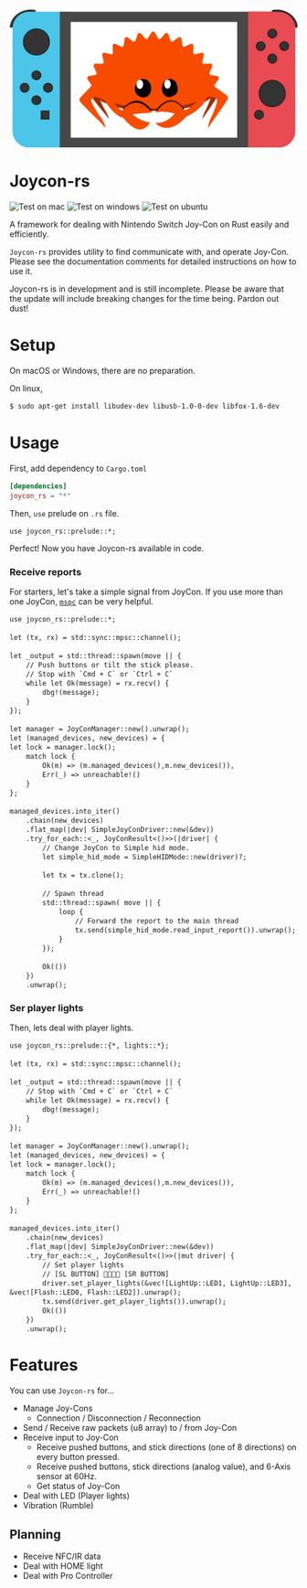 ![joycon-rs](images/joycon-rs.png)

# Joycon-rs
![Test on mac](https://github.com/KaiseiYokoyama/joycon-rs/workflows/Test%20on%20mac/badge.svg?branch=master)
![Test on windows](https://github.com/KaiseiYokoyama/joycon-rs/workflows/Test%20on%20windows/badge.svg)
![Test on ubuntu](https://github.com/KaiseiYokoyama/joycon-rs/workflows/Test%20on%20ubuntu/badge.svg)

A framework for dealing with Nintendo Switch Joy-Con on Rust easily and efficiently.

`Joycon-rs` provides utility to find communicate with, and operate Joy-Con. 
Please see the documentation comments for detailed instructions on how to use it.

 Joycon-rs is in development and is still incomplete.
 Please be aware that the update will include breaking changes for the time being. Pardon out dust!

# Setup
On macOS or Windows, there are no preparation.

On linux, 
```bash
$ sudo apt-get install libudev-dev libusb-1.0-0-dev libfox-1.6-dev
```

# Usage
First, add dependency to `Cargo.toml`

```toml
[dependencies]
joycon_rs = "*"
```

Then, `use` prelude on `.rs` file.
```
use joycon_rs::prelude::*;
```

Perfect! Now you have Joycon-rs available in code.

### Receive reports
For starters, let's take a simple signal from JoyCon.
If you use more than one JoyCon, [`mspc`] can be very helpful.

```no_run
use joycon_rs::prelude::*;

let (tx, rx) = std::sync::mpsc::channel();

let _output = std::thread::spawn(move || {
    // Push buttons or tilt the stick please.
    // Stop with `Cmd + C` or `Ctrl + C`
    while let Ok(message) = rx.recv() {
        dbg!(message);
    }
});

let manager = JoyConManager::new().unwrap();
let (managed_devices, new_devices) = {
let lock = manager.lock();
    match lock {
        Ok(m) => (m.managed_devices(),m.new_devices()),
        Err(_) => unreachable!()
    }
};

managed_devices.into_iter()
    .chain(new_devices)
    .flat_map(|dev| SimpleJoyConDriver::new(&dev))
    .try_for_each::<_, JoyConResult<()>>(|driver| {
        // Change JoyCon to Simple hid mode.
        let simple_hid_mode = SimpleHIDMode::new(driver)?;
    
        let tx = tx.clone();
    
        // Spawn thread
        std::thread::spawn( move || {
            loop {
                // Forward the report to the main thread
                tx.send(simple_hid_mode.read_input_report()).unwrap();
            }
        });
    
        Ok(())
    })
    .unwrap();
```

### Ser player lights
Then, lets deal with player lights.

```no_run
use joycon_rs::prelude::{*, lights::*};

let (tx, rx) = std::sync::mpsc::channel();

let _output = std::thread::spawn(move || {
    // Stop with `Cmd + C` or `Ctrl + C`
    while let Ok(message) = rx.recv() {
        dbg!(message);
    }
});

let manager = JoyConManager::new().unwrap();
let (managed_devices, new_devices) = {
let lock = manager.lock();
    match lock {
        Ok(m) => (m.managed_devices(),m.new_devices()),
        Err(_) => unreachable!()
    }
};

managed_devices.into_iter()
    .chain(new_devices)
    .flat_map(|dev| SimpleJoyConDriver::new(&dev))
    .try_for_each::<_, JoyConResult<()>>(|mut driver| {
        // Set player lights
        // [SL BUTTON] 📸💡📸💡 [SR BUTTON]
        driver.set_player_lights(&vec![LightUp::LED1, LightUp::LED3], &vec![Flash::LED0, Flash::LED2]).unwrap();
        tx.send(driver.get_player_lights()).unwrap();
        Ok(())
    })
    .unwrap();
```

 # Features
 You can use `Joycon-rs` for...
 - Manage Joy-Cons
     - Connection / Disconnection / Reconnection
 - Send / Receive raw packets (u8 array) to / from Joy-Con
 - Receive input to Joy-Con
     - Receive pushed buttons, and stick directions (one of 8 directions) on every button pressed.
     - Receive pushed buttons, stick directions (analog value), and 6-Axis sensor at 60Hz.
     - Get status of Joy-Con
 - Deal with LED (Player lights)
 - Vibration (Rumble)

 ## Planning
 - Receive NFC/IR data
 - Deal with HOME light
 - Deal with Pro Controller
 
[`mspc`]: https://doc.rust-lang.org/book/ch16-02-message-passing.html
